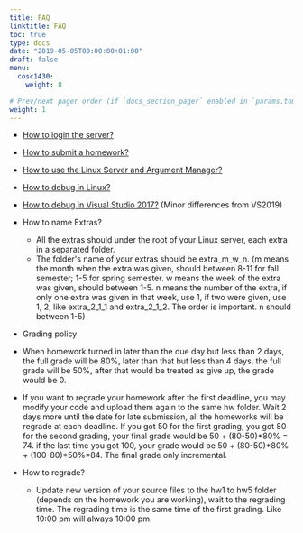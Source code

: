 ```yaml
---
title: FAQ
linktitle: FAQ
toc: true
type: docs
date: "2019-05-05T00:00:00+01:00"
draft: false
menu:
  cosc1430:
    weight: 8

# Prev/next pager order (if `docs_section_pager` enabled in `params.toml`)
weight: 1
---
```


- [How to login the server?](FAQ/login.pdf)
- [How to submit a homework?](FAQ/submit.pdf)
- [How to use the Linux Server and Argument Manager?](https://drive.google.com/drive/folders/1Yex48TruR1X7wOUskOSSkwMYi4bVaqeX?usp=sharing)
- [How to debug in Linux?](https://drive.google.com/drive/folders/1RIW1GIJeCrj3HxN7AEh-7wX4fHmO6tcy?usp=sharing)
- [How to debug in Visual Studio 2017?](https://drive.google.com/drive/folders/19zlFnWnwXb0ujfBamcZnSTdjtWXAxuie?usp=sharing) (Minor differences from VS2019)
- How to name Extras?
  - All the extras should under the root of your Linux server, each extra in a separated folder.
  - The folder's name of your extras should be extra_m_w_n. (m means the month when the extra was given, should between 8-11 for fall semester; 1-5 for spring semester. w means the week of the extra was given, should between 1-5\. n means the number of the extra, if only one extra was given in that week, use 1, if two were given, use 1, 2, like extra_2_1_1 and extra_2_1_2\. The order is important. n should between 1-5)
- Grading policy

- When homework turned in later than the due day but less than 2 days, the full grade will be 80%, later than that but less than 4 days, the full grade will be 50%, after that would be treated as give up, the grade would be 0\.
- If you want to regrade your homework after the first deadline, you may modify your code and upload them again to the same hw folder. Wait 2 days more until the date for late submission, all the homeworks will be regrade at each deadline. If you got 50 for the first grading, you got 80 for the second grading, your final grade would be 50 + (80-50)*80% = 74\. if the last time you got 100, your grade would be 50 + (80-50)*80% + (100-80)\*50%=84\. The final grade only incremental.

- How to regrade?
  - Update new version of your source files to the hw1 to hw5 folder (depends on the homework you are working), wait to the regrading time. The regrading time is the same time of the first grading. Like 10:00 pm will always 10:00 pm.
